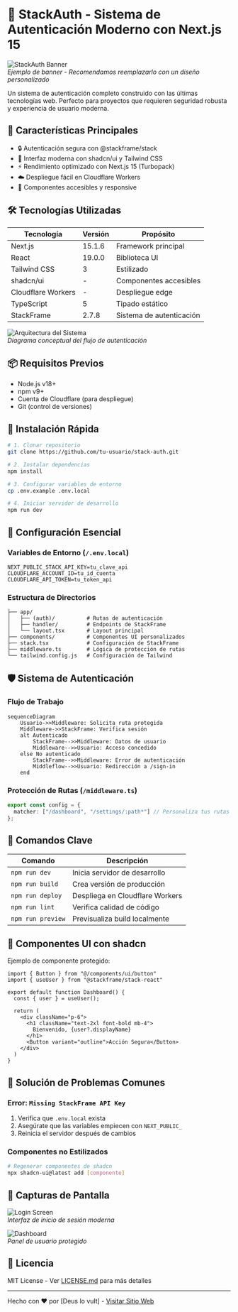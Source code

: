 
# 🚀 StackAuth - Sistema de Autenticación Moderno con Next.js 15

![StackAuth Banner](https://via.placeholder.com/1920x400.png?text=StackAuth+-+Secure+Authentication+for+Next.js)  
*Ejemplo de banner - Recomendamos reemplazarlo con un diseño personalizado*

Un sistema de autenticación completo construido con las últimas tecnologías web. Perfecto para proyectos que requieren seguridad robusta y experiencia de usuario moderna.

## 🌟 Características Principales
- 🔒 Autenticación segura con @stackframe/stack
- 🎨 Interfaz moderna con shadcn/ui y Tailwind CSS
- ⚡ Rendimiento optimizado con Next.js 15 (Turbopack)
- ☁️ Despliegue fácil en Cloudflare Workers
- 📱 Componentes accesibles y responsive

## 🛠 Tecnologías Utilizadas

| Tecnología         | Versión   | Propósito                          |
|--------------------|-----------|------------------------------------|
| Next.js            | 15.1.6    | Framework principal                |
| React              | 19.0.0    | Biblioteca UI                      |
| Tailwind CSS       | 3         | Estilizado                         |
| shadcn/ui          | -         | Componentes accesibles             |
| Cloudflare Workers | -         | Despliegue edge                    |
| TypeScript         | 5         | Tipado estático                    |
| StackFrame         | 2.7.8     | Sistema de autenticación           |

![Arquitectura del Sistema](https://via.placeholder.com/800x400.png?text=Diagrama+de+Arquitectura)  
*Diagrama conceptual del flujo de autenticación*

## 📦 Requisitos Previos

- Node.js v18+
- npm v9+
- Cuenta de Cloudflare (para despliegue)
- Git (control de versiones)

## 🚀 Instalación Rápida

```bash
# 1. Clonar repositorio
git clone https://github.com/tu-usuario/stack-auth.git

# 2. Instalar dependencias
npm install

# 3. Configurar variables de entorno
cp .env.example .env.local

# 4. Iniciar servidor de desarrollo
npm run dev
```

## 🔧 Configuración Esencial

### Variables de Entorno (`/.env.local`)
```env
NEXT_PUBLIC_STACK_API_KEY=tu_clave_api
CLOUDFLARE_ACCOUNT_ID=tu_id_cuenta
CLOUDFLARE_API_TOKEN=tu_token_api
```

### Estructura de Directorios
```
├── app/
│   ├── (auth)/          # Rutas de autenticación
│   ├── handler/         # Endpoints de StackFrame
│   └── layout.tsx       # Layout principal
├── components/          # Componentes UI personalizados
├── stack.tsx            # Configuración de StackFrame
├── middleware.ts        # Lógica de protección de rutas
└── tailwind.config.js   # Configuración de Tailwind
```

## 🛡 Sistema de Autenticación

### Flujo de Trabajo
```mermaid
sequenceDiagram
    Usuario->>Middleware: Solicita ruta protegida
    Middleware->>StackFrame: Verifica sesión
    alt Autenticado
        StackFrame-->>Middleware: Datos de usuario
        Middleware-->>Usuario: Acceso concedido
    else No autenticado
        StackFrame-->>Middleware: Error de autenticación
        Middleflow-->>Usuario: Redirección a /sign-in
    end
```

### Protección de Rutas (`/middleware.ts`)
```typescript
export const config = {
  matcher: ["/dashboard", "/settings/:path*"] // Personaliza tus rutas protegidas
};
```

## 📄 Comandos Clave

| Comando           | Descripción                              |
|-------------------|------------------------------------------|
| `npm run dev`     | Inicia servidor de desarrollo            |
| `npm run build`   | Crea versión de producción               |
| `npm run deploy`  | Despliega en Cloudflare Workers          |
| `npm run lint`    | Verifica calidad de código               |
| `npm run preview` | Previsualiza build localmente            |

## 🌈 Componentes UI con shadcn

Ejemplo de componente protegido:
```tsx
import { Button } from "@/components/ui/button"
import { useUser } from "@stackframe/stack-react"

export default function Dashboard() {
  const { user } = useUser();
  
  return (
    <div className="p-6">
      <h1 className="text-2xl font-bold mb-4">
        Bienvenido, {user?.displayName}
      </h1>
      <Button variant="outline">Acción Segura</Button>
    </div>
  )
}
```

## 🚨 Solución de Problemas Comunes

### Error: `Missing StackFrame API Key`
1. Verifica que `.env.local` exista
2. Asegúrate que las variables empiecen con `NEXT_PUBLIC_`
3. Reinicia el servidor después de cambios

### Componentes no Estilizados
```bash
# Regenerar componentes de shadcn
npx shadcn-ui@latest add [componente]
```

## 📸 Capturas de Pantalla

![Login Screen](https://via.placeholder.com/400x250.png?text=Login+Screen)  
*Interfaz de inicio de sesión moderna*

![Dashboard](https://via.placeholder.com/400x250.png?text=User+Dashboard)  
*Panel de usuario protegido*

## 📄 Licencia
MIT License - Ver [LICENSE.md](LICENSE.md) para más detalles

---

Hecho con ❤️ por [Deus lo vult] - [Visitar Sitio Web](https://tusitio.com)
